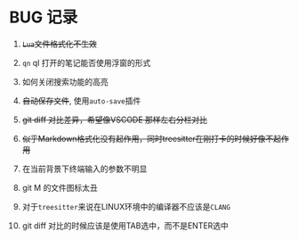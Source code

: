 # BUG 记录

1. ~~`Lua`文件格式化不生效~~

2. `qn` <leader>ql 打开的笔记能否使用浮窗的形式

3. 如何关闭搜索功能的高亮

4. ~~自动保存文件~~, 使用`auto-save`插件

5. ~~git diff 对比差异，希望像VSCODE 那样左右分栏对比~~

6. ~~似乎Markdown格式化没有起作用，同时treesitter在刚打卡的时候好像不起作用~~

7. 在当前背景下终端输入的参数不明显

8. git M 的文件图标太丑

9. 对于`treesitter`来说在LINUX环境中的编译器不应该是`CLANG`

10. git diff 对比的时候应该是使用TAB选中，而不是ENTER选中


